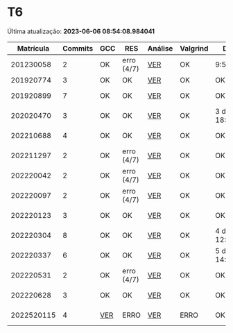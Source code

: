 # T6
Última atualização: **2023-06-06 08:54:08.984041**

|  Matrícula | Commits | GCC |  RES |  Análise |  Valgrind |  Data |  Duração | 
|---|---|---|---|---|---|---|---|
|  201230058 |  2 |  OK |  erro (4/7) |   [VER](./relatorios/201230058/T6/report.html) |  OK |  9:59:08 |  0:00:03 | 
|  201920774 |  3 |  OK |  OK |   [VER](./relatorios/201920774/T6/report.html) |  OK |  OK |  11:15:55 | 
|  201920899 |  7 |  OK |  OK |   [VER](./relatorios/201920899/T6/report.html) |  OK |  OK |  8 days, 4:59:21 | 
|  202020470 |  3 |  OK |  OK |   [VER](./relatorios/202020470/T6/report.html) |  OK |  3 days, 18:36:30 |  14 days, 19:43:06 | 
|  202210688 |  4 |  OK |  OK |   [VER](./relatorios/202210688/T6/report.html) |  OK |  OK |  3 days, 11:53:51 | 
|  202211297 |  2 |  OK |  erro (4/7) |   [VER](./relatorios/202211297/T6/report.html) |  OK |  OK |  0:00:02 | 
|  202220042 |  2 |  OK |  erro (4/7) |   [VER](./relatorios/202220042/T6/report.html) |  OK |  OK |  0:00:02 | 
|  202220097 |  2 |  OK |  erro (4/7) |   [VER](./relatorios/202220097/T6/report.html) |  OK |  OK |  0:00:03 | 
|  202220123 |  3 |  OK |  OK |   [VER](./relatorios/202220123/T6/report.html) |  OK |  OK |  2 days, 6:11:59 | 
|  202220304 |  8 |  OK |  OK |   [VER](./relatorios/202220304/T6/report.html) |  OK |  4 days, 12:44:35 |  12 days, 2:45:28 | 
|  202220337 |  6 |  OK |  OK |   [VER](./relatorios/202220337/T6/report.html) |  OK |  5 days, 14:38:02 |  22 days, 16:59:43 | 
|  202220531 |  2 |  OK |  erro (4/7) |   [VER](./relatorios/202220531/T6/report.html) |  OK |  OK |  0:00:03 | 
|  202220628 |  3 |  OK |  OK |   [VER](./relatorios/202220628/T6/report.html) |  OK |  OK |  8 days, 21:16:47 | 
|  2022520115 |  4 |  [VER](./relatorios/2022520115/T6/compilador.txt) |  ERRO |   [VER](./relatorios/2022520115/T6/report.html) |  ERRO |  OK |  2 days, 15:19:46 | 
